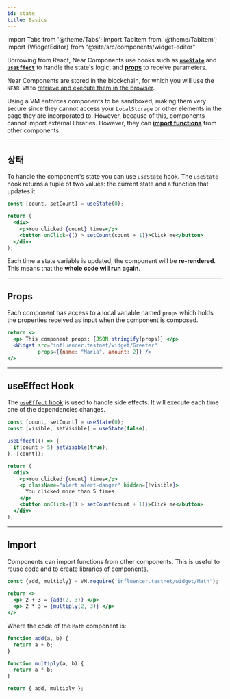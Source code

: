 ```yaml
---
id: state
title: Basics
---
```


import Tabs from '@theme/Tabs';
import TabItem from '@theme/TabItem';
import {WidgetEditor} from "@site/src/components/widget-editor"

Borrowing from React, Near Components use hooks such as [**`useState`**](#state) and [**`useEffect`**](#useeffect-hook) to handle the state's logic, and [**props**](#props) to receive parameters.

Near Components are stored in the blockchain, for which you will use the `NEAR VM` to [retrieve and execute them in the browser](../../4.web3-apps/integrate-components.md).

Using a VM enforces components to be sandboxed, making them very secure since they cannot access your `LocalStorage` or other elements in the page they are incorporated to. However, because of this, components cannot import external libraries. However, they can [**import functions**](#import) from other components.

---

## 상태

To handle the component's state you can use `useState` hook. The `useState` hook returns a tuple of two values: the current state and a function that updates it.

<WidgetEditor>

```jsx
const [count, setCount] = useState(0);

return (
  <div>
    <p>You clicked {count} times</p>
    <button onClick={() > setCount(count + 1)}>Click me</button>
  </div>
);

```

</WidgetEditor>

Each time a state variable is updated, the component will be **re-rendered**. This means that the **whole code will run again**.

---

## Props

Each component has access to a local variable named `props` which holds the properties received as input when the component is composed.

<WidgetEditor id='2'>

```jsx
return <>
  <p> This component props: {JSON.stringify(props)} </p>
  <Widget src="influencer.testnet/widget/Greeter" 
          props={{name: "Maria", amount: 2}} />
</>
```

</WidgetEditor>

---

## useEffect Hook

The [`useEffect` hook](https://react.dev/learn/synchronizing-with-effects) is used to handle side effects. It will execute each time one of the dependencies changes.

<WidgetEditor id='3'>

```jsx
const [count, setCount] = useState(0);
const [visible, setVisible] = useState(false);

useEffect(() => {
  if(count > 5) setVisible(true);
}, [count]);

return (
  <div>
    <p>You clicked {count} times</p>
    <p className="alert alert-danger" hidden={!visible}>
      You clicked more than 5 times
    </p>
    <button onClick={() > setCount(count + 1)}>Click me</button>
  </div>
);  
```

</WidgetEditor>

---

## Import

Components can import functions from other components. This is useful to reuse code and to create libraries of components.

<WidgetEditor id='4'>

```jsx
const {add, multiply} = VM.require('influencer.testnet/widget/Math');

return <>
  <p> 2 + 3 = {add(2, 3)} </p>
  <p> 2 * 3 = {multiply(2, 3)} </p>
</>
```

</WidgetEditor>

Where the code of the `Math` component is:

```js
function add(a, b) {
  return a + b;
}

function multiply(a, b) {
  return a * b;
}

return { add, multiply };
```

